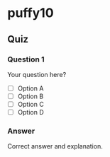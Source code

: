 # puffy10

## Quiz

### Question 1

Your question here?

- [ ] Option A
- [ ] Option B
- [ ] Option C
- [ ] Option D

### Answer

Correct answer and explanation.
